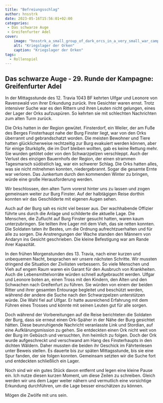 ```yaml
---
title: "Befreiungsschlag"
author: hnsstrk
date: 2023-05-16T15:56:01+02:00
categories:
 - Das schwarze Auge
 - Greifenfurter Adel
cover:
    image: "hnsstrk_a_small_group_of_dark_orcs_in_a_very_small_war_camp_sma_1fbed646-47b4-4b16-be0f-f5433fec39f1.png"
    alt: "Kriegslager der Orken"
    caption: "Kriegslager der Orken"
tags:
  - Rollenspiel
---
```


## Das schwarze Auge - 29. Runde der Kampagne: Greifenfurter Adel

In der Mittagsstunde des 12. Travia 1043 BF kehrten Ulfgar und Leonore von Ravenswald von ihrer Erkundung zurück. Ihre Gesichter waren ernst. Trotz intensiver Suche war es den Rittern und ihren Leuten nicht gelungen, eines der Lager der Orks aufzuspüren. So kehrten sie mit schlechten Nachrichten zum alten Turm zurück.

Die Orks hatten in der Region gewütet. Finsterdorf, ein Weiler, der am Fuße des Berges Finsterhaupt nahe der Burg Finster liegt, war von den Orks überrannt und gebrandschatzt worden. Die meisten Bewohner und Tiere hatten glücklicherweise rechtzeitig zur Burg evakuiert werden können, aber für einige Sturköpfe, die im Dorf bleiben wollten, gab es keine Rettung mehr. Sie wurden getötet oder von den Schwarzpelzen verschleppt. Auch der Verlust des einzigen Bauernhofs der Region, der einen strammen Tagesmarsch südöstlich lag, war ein schwerer Schlag. Die Orks hatten alles, was sie nicht mitnehmen konnten, niedergebrannt. Sogar die gesamte Ernte war verloren. Das Junkertum durch den kommenden Winter zu bringen, würde eine große Herausforderung werden.

Wir beschlossen, den alten Turm vorerst hinter uns zu lassen und zogen gemeinsam weiter zur Burg Finster. Auf der halbtägigen Reise dorthin konnten wir das Geschilderte mit eigenen Augen sehen.

Auch auf der Burg sah es nicht viel besser aus. Der wachhabende Offizier führte uns durch die Anlage und schilderte die aktuelle Lage. Die Menschen, die Zuflucht auf Burg Finster gesucht hatten, waren kaum unterzubringen. Sie teilten ihre Lager mit dem Vieh, das sie retten konnten. Die Soldaten taten ihr Bestes, um die Ordnung aufrechtzuerhalten und für alle zu sorgen. Die Anstrengungen der Wache standen den Männern von Andaryn ins Gesicht geschrieben. Die kleine Befestigung war am Rande ihrer Kapazität.

In den frühen Morgenstunden des 13. Travia, nach einer kurzen und unbequemen Nacht, besprachen wir unsere nächsten Schritte. Wir mussten dringend die Situation der Zivilisten verbessern. So viele Menschen und Vieh auf engem Raum waren ein Garant für den Ausbruch von Krankheiten. Auch die Lebensmittelvorräte würden schnell aufgebraucht werden. Ulfgar und Leonore boten an, einen Tross mit den Kindern, den Alten und den Schwachen nach Greifenfurt zu führen. Sie würden von einem der beiden Ritter und ihrer gesamten Entourage begleitet und beschützt werden, während der andere die Suche nach den Schwarzpelzen unterstützen würde. Die Wahl fiel auf Ulfgar. Er hatte ausreichend Erfahrung mit dem Führen eines Trosses und könnte mit seinen Leuten gut für alle sorgen.

Doch während der Vorbereitungen auf die Reise berichteten die Soldaten der Burg, dass sie erneut einen Ork-Späher in der Nähe der Burg gesichtet hätten. Diese beunruhigende Nachricht veranlasste Link und Stordian, auf eine Aufklärungsmission zu gehen. Sie entdeckten einen Ork nicht weit von der Burg im Gebüsch und versuchten, ihm heimlich zu folgen. Doch der Ork wurde aufgeschreckt und verschwand am Hang des Finsterhaupts in den dichten Wäldern. Daher mussten die beiden ihr Geschick im Fährtenlesen unter Beweis stellen. Es dauerte bis zur späten Mittagsstunde, bis sie eine Spur fanden, der sie folgen konnten. Gemeinsam setzten wir die Suche fort und entdeckten schließlich ein Lager.

Noch sind wir ein gutes Stück davon entfernt und legen eine kleine Pause ein. Ich nutze diesen kurzen Moment, um diese Zeilen zu schreiben. Gleich werden wir uns dem Lager weiter nähern und vermutlich eine vorsichtige Erkundung durchführen, um die Lage besser einschätzen zu können.

Mögen die Zwölfe mit uns sein.